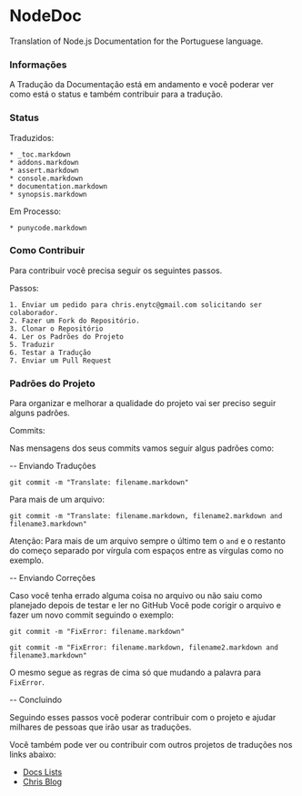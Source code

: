 NodeDoc
=======

Translation of Node.js Documentation for the Portuguese language.

### Informações

A Tradução da Documentação está em andamento e você poderar ver como está o status e também contribuir para a tradução.

### Status

Traduzidos:

    * _toc.markdown
    * addons.markdown
    * assert.markdown
    * console.markdown
    * documentation.markdown
    * synopsis.markdown

Em Processo:

    * punycode.markdown

### Como Contribuir

Para contribuir você precisa seguir os seguintes passos.

Passos:

    1. Enviar um pedido para chris.enytc@gmail.com solicitando ser colaborador.
    2. Fazer um Fork do Repositório.
    3. Clonar o Repositório
    4. Ler os Padrões do Projeto
    5. Traduzir
    6. Testar a Tradução
    7. Enviar um Pull Request

### Padrões do Projeto

Para organizar e melhorar a qualidade do projeto vai ser preciso seguir alguns padrões.

Commits:

Nas mensagens dos seus commits vamos seguir algus padrões como:

-- Enviando Traduções

	git commit -m "Translate: filename.markdown"

Para mais de um arquivo:

	git commit -m "Translate: filename.markdown, filename2.markdown and filename3.markdown"

Atenção: Para mais de um arquivo sempre o último tem o `and` e o restanto do começo separado por vírgula com espaços entre as vírgulas como no exemplo.

-- Enviando Correções

Caso você tenha errado alguma coisa no arquivo ou não saiu como planejado depois de testar e ler no GitHub Você pode corigir o arquivo e fazer um novo commit seguindo o exemplo:

	git commit -m "FixError: filename.markdown"

	git commit -m "FixError: filename.markdown, filename2.markdown and filename3.markdown"

O mesmo segue as regras de cima só que mudando a palavra para `FixError`.


-- Concluindo

Seguindo esses passos você poderar contribuir com o projeto e ajudar milhares de pessoas que irão usar as traduções.

Você também pode ver ou contribuir com outros projetos de traduções nos links abaixo:

* [Docs Lists](http://chrisenytc.github.io/docs/)
* [Chris Blog](http://chris.enytc.com)